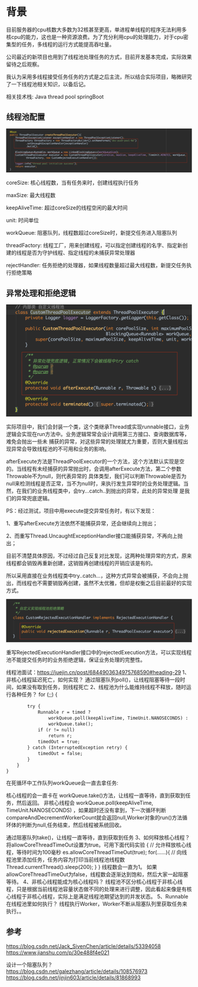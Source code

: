 # 背景
目前服务器的cpu核数大多数为32核甚至更高，单进程单线程的程序无法利用多核cpu的能力，这也是一种资源浪费。为了充分利用cpu的处理能力，对于cpu密集型的任务，多线程的运行方式能提高吞吐量。

公司最近的新项目也用到了线程池处理任务的方式，目前开发基本完成，实际效果留待之后观察。

我认为采用多线程接受任务任务的方式是之后主流，所以结合实际项目，略微研究了一下线程池相关知识，以备后记。

相关技术栈: Java thread pool springBoot

## 线程池配置

![](../assets/images/20200530/001.png)

coreSize: 核心线程数，当有任务来时，创建线程执行任务

maxSize: 最大线程数

keepAliveTime: 超过coreSize的线程空闲的最大时间

unit: 时间单位

workQueue: 阻塞队列，线程数超过coreSize时，新提交任务进入阻塞队列

threadFactory: 线程工厂，用来创建线程，可以指定创建线程的名字、指定新创建的线程是否为守护线程、指定线程的未捕获异常处理器

rejectHandler: 任务拒绝的处理器，如果线程数量超过最大线程数，新提交任务执行拒绝策略

## 异常处理和拒绝逻辑

![](../assets/images/20200530/002.png)

实际项目中，我们会封装一个类，这个类继承Thread或实现runnable接口，业务逻辑会实现在run方法中。业务逻辑常常会设计调用第三方接口、查询数据库等，难免会抛出一些未
捕获的异常，对这些异常的处理就尤为重要，否则大量线程出现异常会导致线程池的不可用和业务的影响。

afterExecute方法是ThreadPoolExecutor的一个方法，这个方法默认实现是空的。当线程有未经捕获的异常抛出时，会调用afterExecute方法，第二个参数Throwable不为null，则代表异常的
具体类型，我们可以判断Throwable是否为null来检测线程是否正常，当不为null时，来执行发生异常时的业务处理逻辑。当然，在我们的业务线程类中，会try...catch..到抛出的异常，此处的异常处理
是我们的异常兜底逻辑。

PS：经过测试，项目中用execute提交异常任务时，有以下发现：

1、重写afterExecute方法依然不能捕获异常，还会继续向上抛出；

2、而重写Thread.UncaughtExceptionHandler接口能捕获异常，不再向上抛出；

目前不清楚具体原因，不过经过自己反复对比发现，这两种处理异常的方式，原来线程都会销毁再重新创建，这销毁再创建线程的开销应该是有的。

所以采用直接在业务线程类中try..catch...，这种方式异常会被捕获，不会向上抛出，而线程也不需要销毁再创建，虽然不太优雅，但却是权衡之后目前最好的实现方式。

![](../assets/images/20200530/003.png)

重写RejectedExecutionHandler接口中的rejectedExecution方法，可以实现线程池不能提交任务时的业务拒绝逻辑，保证业务处理的完整性。

线程池面试：https://juejin.cn/post/6844903634975768590#heading-29
1、非核心线程延迟死亡，如何实现？
通过阻塞队列poll()，让线程阻塞等待一段时间，如果没有取到任务，则线程死亡
2、线程池为什么能维持线程不释放，随时运行各种任务？
for (;;) {
          
            try {
                Runnable r = timed ?
                    workQueue.poll(keepAliveTime, TimeUnit.NANOSECONDS) :
                    workQueue.take();
                if (r != null)
                    return r;
                timedOut = true;
            } catch (InterruptedException retry) {
                timedOut = false;
            }
        }
    }
在死循环中工作队列workQueue会一直去拿任务:

核心线程的会一直卡在 workQueue.take()方法，让线程一直等待，直到获取到任务，然后返回。
非核心线程会 workQueue.poll(keepAliveTime, TimeUnit.NANOSECONDS) ，如果超时还没有拿到，下一次循环判断compareAndDecrementWorkerCount就会返回null,Worker对象的run()方法循环体的判断为null,任务结束，然后线程被系统回收。

通过阻塞队列take()，让线程一直等待，直到获取到任务
3、如何释放核心线程？
将allowCoreThreadTimeOut设置为true。可用下面代码实验
{
    // 允许释放核心线程，等待时间为100毫秒
    es.allowCoreThreadTimeOut(true);
    for(......){
        // 向线程池里添加任务，任务内容为打印当前线程池线程数
        Thread.currentThread().sleep(200);
    }
}
线程数会一直为1。 如果allowCoreThreadTimeOut为false，线程数会逐渐达到饱和，然后大家一起阻塞等待。
4、非核心线程能成为核心线程吗？
线程池不区分核心线程于非核心线程，只是根据当前线程池容量状态做不同的处理来进行调整，因此看起来像是有核心线程于非核心线程，实际上是满足线程池期望达到的并发状态。
5、Runnable在线程池里如何执行？
线程执行Worker，Worker不断从阻塞队列里获取任务来执行。。

## 参考

<https://blog.csdn.net/Jack_SivenChen/article/details/53394058>
<https://www.jianshu.com/p/30e488f4e021>

设计一个阻塞队列？
https://blog.csdn.net/galezhang/article/details/108576973
https://blog.csdn.net/jinjin603/article/details/81868993